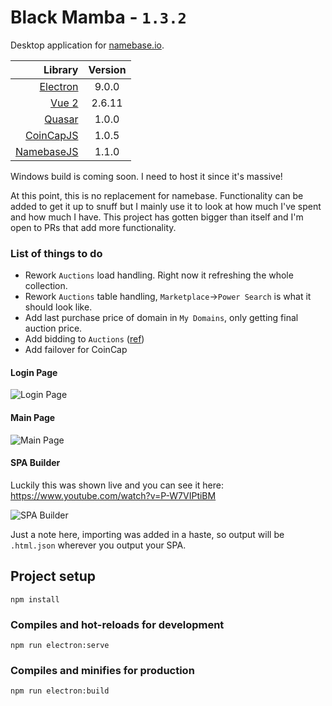 # Black Mamba - `1.3.2`

Desktop application for [namebase.io](https://namebase.io).

|                                                Library | Version |
| -----------------------------------------------------: | :-----: |
|                [Electron](https://www.electronjs.org/) |  9.0.0  |
|                     [Vue 2](https://vuejs.org/v2/api/) | 2.6.11  |
|                          [Quasar](https://quasar.dev/) |  1.0.0  |
|   [CoinCapJS](https://github.com/ImSeaWorld/coincapjs) |  1.0.5  |
| [NamebaseJS](https://github.com/ImSeaWorld/namebasejs) |  1.1.0  |

Windows build is coming soon. I need to host it since it's massive!

At this point, this is no replacement for namebase. Functionality can be added to get it up to snuff but I mainly use it to look at how much I've spent and how much I have. This project has gotten bigger than itself and I'm open to PRs that add more functionality.

### List of things to do

-   Rework `Auctions` load handling. Right now it refreshing the whole collection.
-   Rework `Auctions` table handling, `Marketplace`->`Power Search` is what it should look like.
-   Add last purchase price of domain in `My Domains`, only getting final auction price.
-   Add bidding to `Auctions` ([ref](https://github.com/ImSeaWorld/namebasejs/blob/866a37f0279d34a52a1aa45afe1492d91fedc8a4/namebasejs/index.js#L309))
-   Add failover for CoinCap

#### Login Page

![Login Page](https://user-images.githubusercontent.com/20188588/113406263-08e06800-9360-11eb-9858-586becacd901.png)

#### Main Page

![Main Page](https://user-images.githubusercontent.com/20188588/113403976-4e9b3180-935c-11eb-90ce-3545c7ff3e71.png)

#### SPA Builder

Luckily this was shown live and you can see it here: https://www.youtube.com/watch?v=P-W7VIPtiBM

![SPA Builder](https://user-images.githubusercontent.com/20188588/113405280-6e335980-935e-11eb-99c3-2ff161272f23.png)

Just a note here, importing was added in a haste, so output will be `.html.json` wherever you output your SPA.

## Project setup

```
npm install
```

### Compiles and hot-reloads for development

```
npm run electron:serve
```

### Compiles and minifies for production

```
npm run electron:build
```
